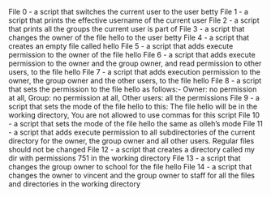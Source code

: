 File 0 - a script that switches the current user to the user betty
File 1 - a script that prints the effective username of the current user
File 2 - a script that prints all the groups the current user is part of
File 3 - a script that changes the owner of the file hello to the user betty
File 4 - a script that creates an empty file called hello
File 5 - a script that adds execute permission to the owner of the file hello
File 6 - a script that adds execute permission to the owner and the group owner, and read permission to other users, to the file hello
File 7 - a script that adds execution permission to the owner, the group owner and the other users, to the file hello
File 8 - a script that sets the permission to the file hello as follows:- Owner: no permission at all, Group: no permission at all, Other users: all the permissions
File 9 - a script that sets the mode of the file hello to this: The file hello will be in the working directory, You are not allowed to use commas for this script
File 10 - a script that sets the mode of the file hello the same as olleh’s mode
File 11 - a script that adds execute permission to all subdirectories of the current directory for the owner, the group owner and all other users. Regular files should not be changed
File 12 - a script that creates a directory called my dir with permissions 751 in the working directory
File 13 - a script that changes the group owner to school for the file hello
File 14 - a script that changes the owner to vincent and the group owner to staff for all the files and directories in the working directory
